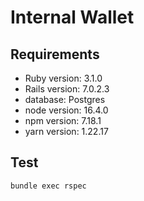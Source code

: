 # Internal Wallet

## Requirements

- Ruby version: 3.1.0
- Rails version: 7.0.2.3
- database: Postgres
- node version: 16.4.0
- npm version: 7.18.1
- yarn version: 1.22.17 

## Test

```bash
bundle exec rspec
```